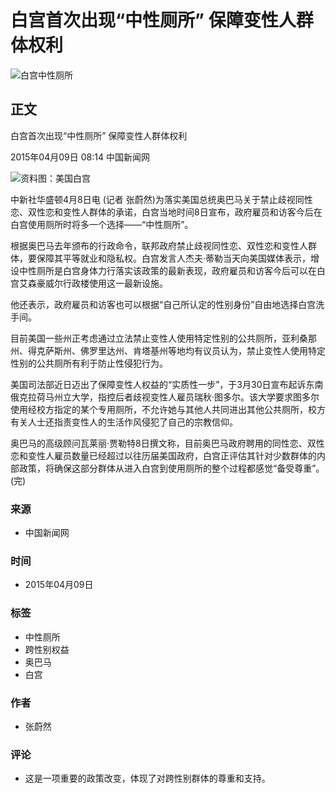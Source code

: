 # 白宫首次出现“中性厕所” 保障变性人群体权利

![白宫中性厕所](http://m.chinanews.com/fileftp/2015/05/2015-05-25/U524P891T32D3227F496DT20150525132415.jpg)

## 正文

白宫首次出现“中性厕所” 保障变性人群体权利

2015年04月09日 08:14 中国新闻网

![资料图：美国白宫](http://www.chinanews.com/gj/2015/04-09/U477P4T8D7193682F107DT20150409082251.jpg)

中新社华盛顿4月8日电 (记者 张蔚然)为落实美国总统奥巴马关于禁止歧视同性恋、双性恋和变性人群体的承诺，白宫当地时间8日宣布，政府雇员和访客今后在白宫使用厕所时将多一个选择——“中性厕所”。

根据奥巴马去年颁布的行政命令，联邦政府禁止歧视同性恋、双性恋和变性人群体，要保障其平等就业和隐私权。白宫发言人杰夫·蒂勒当天向美国媒体表示，增设中性厕所是白宫身体力行落实该政策的最新表现，政府雇员和访客今后可以在白宫艾森豪威尔行政楼使用这一最新设施。

他还表示，政府雇员和访客也可以根据“自己所认定的性别身份”自由地选择白宫洗手间。

目前美国一些州正考虑通过立法禁止变性人使用特定性别的公共厕所，亚利桑那州、得克萨斯州、佛罗里达州、肯塔基州等地均有议员认为，禁止变性人使用特定性别的公共厕所有利于防止性侵犯行为。

美国司法部近日迈出了保障变性人权益的“实质性一步”，于3月30日宣布起诉东南俄克拉荷马州立大学，指控后者歧视变性人雇员瑞秋·图多尔。该大学要求图多尔使用经校方指定的某个专用厕所，不允许她与其他人共同进出其他公共厕所，校方有关人士还指责变性人的生活作风侵犯了自己的宗教信仰。

奥巴马的高级顾问瓦莱丽·贾勒特8日撰文称，目前奥巴马政府聘用的同性恋、双性恋和变性人雇员数量已经超过以往历届美国政府，白宫正评估其针对少数群体的内部政策，将确保这部分群体从进入白宫到使用厕所的整个过程都感觉“备受尊重”。(完)

### 来源
- 中国新闻网

### 时间
- 2015年04月09日

### 标签
- 中性厕所
- 跨性别权益
- 奥巴马
- 白宫

### 作者
- 张蔚然

### 评论
- 这是一项重要的政策改变，体现了对跨性别群体的尊重和支持。